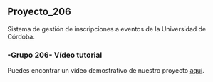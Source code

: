 ## Proyecto_206

Sistema de gestión de inscripciones a eventos de la Universidad de Córdoba. 

### -Grupo 206- Vídeo tutorial

Puedes encontrar un vídeo demostrativo de nuestro proyecto [aquí](https://www.youtube.com/watch?v=NR9pLSZSH9c).

